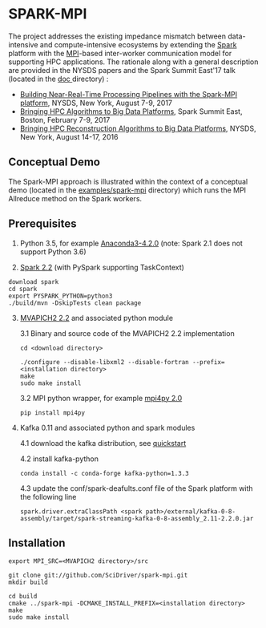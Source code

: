 # SPARK-MPI

The project addresses the existing impedance mismatch between data-intensive and compute-intensive ecosystems
by extending the [Spark](https://en.wikipedia.org/wiki/Apache_Spark) platform with
the [MPI](https://en.wikipedia.org/wiki/Message_Passing_Interface)-based inter-worker communication model
for supporting HPC applications. The rationale along with a general description are provided in the
NYSDS papers and the Spark Summit East'17 talk (located in
the [ doc ](https://github.com/SciDriver/spark-mpi/tree/master/doc)directory) :

* [Building Near-Real-Time Processing Pipelines with the Spark-MPI platform](http://ieeexplore.ieee.org/document/8085039/), NYSDS, New York, August 7-9, 2017
* [Bringing HPC Algorithms to Big Data
Platforms](https://spark-summit.org/east-2017/events/bringing-hpc-algorithms-to-big-data-platforms/),
Spark Summit East, Boston, February 7-9, 2017
*  [Bringing HPC Reconstruction Algorithms to Big Data
Platforms](http://ieeexplore.ieee.org/document/7747818/), NYSDS, New York, August 14-17, 2016

## Conceptual Demo

The Spark-MPI approach is illustrated within the context of a conceptual demo (located in the
[examples/spark-mpi](https://github.com/SciDriver/spark-mpi/tree/master/examples/spark-mpi )
directory) which runs the MPI Allreduce method on the Spark workers.

## Prerequisites

1. Python 3.5, for example  [Anaconda3-4.2.0](https://www.continuum.io) (note: Spark 2.1 does not support Python 3.6)

2. [Spark 2.2](https://spark.apache.org/downloads.html) (with PySpark supporting TaskContext)

```
download spark
cd spark
export PYSPARK_PYTHON=python3
./build/mvn -DskipTests clean package
```

3. [MVAPICH2 2.2](http://mvapich.cse.ohio-state.edu/) and associated python module

   3.1 Binary and source code of the MVAPICH2 2.2 implementation

   ```
   cd <download directory>

   ./configure --disable-libxml2 --disable-fortran --prefix=<installation directory>
   make
   sudo make install
   ```

   3.2  MPI python wrapper, for example [mpi4py 2.0](http://pythonhosted.org/mpi4py/)

   ```
   pip install mpi4py
   ```

4. Kafka 0.11 and associated python and spark modules

    4.1 download the kafka distribution, see [quickstart](https://kafka.apache.org/quickstart)

    4.2 install kafka-python

    ```
    conda install -c conda-forge kafka-python=1.3.3
    ```

    4.3 update the conf/spark-deafults.conf file of the Spark platform with the following line

    ```
    spark.driver.extraClassPath <spark path>/external/kafka-0-8-assembly/target/spark-streaming-kafka-0-8-assembly_2.11-2.2.0.jar
    ```

## Installation 

```
export MPI_SRC=<MVAPICH2 directory>/src

git clone git://github.com/SciDriver/spark-mpi.git
mkdir build

cd build
cmake ../spark-mpi -DCMAKE_INSTALL_PREFIX=<installation directory>
make
sudo make install

```
